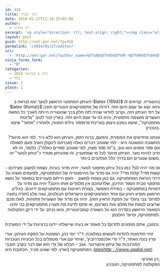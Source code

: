 ```yaml
---
id: 416
title: דבר העורך
date: 2014-01-27T11:18:25+02:00
author:
  - רון אהרוני
excerpt: '<p style="direction: rtl; text-align: right;"><img class="alignright" alt="רון אהרוני,הפקולטה למתמטיקה, הטכניון" src="{{site.baseurl}}/assets/img/2014/01/orech.jpg" width="81" height="81" />העיתון המתמטי הראשון לנוער יצא כנראה ב-1894 בהונגריה. קוראים לו Komal והוא יוצא עד עצם היום הזה. דורות של מתמטיקאים הונגריים חונכו על דפי העיתון הזה, וקרוב לוודאי שהיה לזה חלק בכך שהונגריה הייתה לאורך כל המאה העשרים מעצמה מתמטית</p>'
layout: post
guid: http://net-gar.net/?p=416
permalink: '/2014/01/27/editor/'
uri:
  - 'http://net-gar.net/?author_name=%D7%A8%D7%95%D7%9F-%D7%90%D7%94%D7%A8%D7%95%D7%A0%D7%99'
ninja_forms_form:
  - "0"
categories:
  - גליון 1 פברואר 2014
  - כללי
issue: 1
place: 1
---
```

<p style="text-align: right;">
  העיתון המתמטי הראשון לנוער יצא כנראה ב-$latex {1894}$ בהונגריה. קוראים לו $latex {Komal}$ והוא יוצא עד עצם היום הזה. דורות של מתמטיקאים הונגריים חונכו על דפי העיתון הזה, וקרוב לוודאי שהיה לזה חלק בכך שהונגריה הייתה לאורך כל המאה העשרים מעצמה מתמטית, והיא כזו עד עצם היום הזה. בארץ זכור לטוב "גליונות מתמטיקה", שיצא במכון וויצמן בעריכת פרופסור גיליס המנוח, ולאחריו "אתגר" שיצא בטכניון.
</p>

<p style="text-align: right;">
  אנחנו מחדשים את המסורת, והפעם, ברוח הזמן, העיתון הוא ללא נייר. למי הוא מיועד? התשובה הפשוטה היא - למי שאוהב דברים כאלה (אברהם לינקולן השיב פעם לשאלה אם ספר מסוים הוא טוב, ב"זה ספר מצוין, למי שאוהב ספרים כאלה"). כלומר, זה לא חייב להיות נוער. העיתון מיועד לכל מי שמתעניין. זה שהעיתון מוגדר כ"עיתון לנוער" זה משום שנערים הם בדרך כלל הנלהבים ביותר.
</p>

<p style="text-align: right;">
  אז מה יהיה לנו? כמו בכל עיתון מתמטי לנוער, יהיה מדור בעיות. נשמח למשוב מצידכם - קשות מדי? קלות מדי? יהיה גם מדור על ההיסטוריה של המתמטיקה, ולפעמים משהו על דרכי הוראת המתמטיקה. גם כאן נשמח למשוב - האם הייתם מעוניינים במאמר על נושא מתמטי מבית הספר התיכון, שלדעתכם אין מלמדים אותו היטב? יהיה גם מדור על דמויות במתמטיקה - במידת האפשר, בצורת ראיונות עם מתמטיקאים ידועים. בגיליון הראשון מופיע ראיון עם אחד המתמטיקאים הישראלים הבולטים, נוגה אלון (תודה נתונה לפרופ' צבי ציגלר על הפקת הראיון הזה). יהיה גם מדור של השערות פתוחות, לאלו מכם שרוצים לנסות את מזלם ואת כשרונם, או סתם לדעת מה מעניין מתמטיקאים בני ימינו. המאמר הראשון בסדרה הוא על השערה קומבינטורית, והוא נכתב על ידי דיקן הפקולטה למתמטיקה, פרופ' הולצמן.
</p>

וכמובן, אתם מוזמנים לתרום! כל מאמר או בעיה שיישלחו יידונו ברצינות על ידי המערכת.

זוהי הזדמנות להודות לעושים במלאכה: ד"ר יוסי כהן, הממונה על הפקת העיתון; אורי פרץ בונה האתר, ד"ר גדי אלכסנדרוביץ', שיחד עם אורי מטפלים בכל הבעיות הטכניות המורכבות של עיתון אינטרנטי. אגב - הבלוג של גדי הוא שם דבר בקרב חובבי המתמטיקה בארץ. למי שאינו מכיר, הכתובת היא: <a href="http://www.gadial.net/" target="_blank" rel="noopener noreferrer">$latex {http://www.gadial.net/}$</a>.

<p style="text-align: right;">
  רון אהרוני,<br /> הפקולטה למתמטיקה, הטכניון
</p>